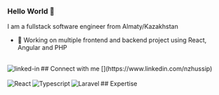 ### Hello World 👋
I am a fullstack software engineer from Almaty/Kazakhstan
- 🔭 Working on multiple frontend and backend project using React, Angular and PHP
<br>
## Connect with me
[<img align="left" alt="linked-in" src="https://img.shields.io/badge/linkedin-%230077B5.svg?&style=for-the-badge&logo=linkedin&logoColor=white" />](https://www.linkedin.com/nzhussip)

<br>
<br>
## Expertise
<img align="left" alt="React" src="https://img.shields.io/badge/react%20-%2320232a.svg?&style=for-the-badge&logo=react&logoColor=%2361DAFB" />
<img align="left" alt="Typescript" src="https://img.shields.io/static/v1?style=for-the-badge&message=TypeScript&color=3178C6&logo=TypeScript&logoColor=FFFFFF&label=" />
<img align="left" alt="Laravel" src="https://img.shields.io/static/v1?style=for-the-badge&message=Laravel&color=FF2D20&logo=Laravel&logoColor=FFFFFF&label=" />

<br>
<br>
